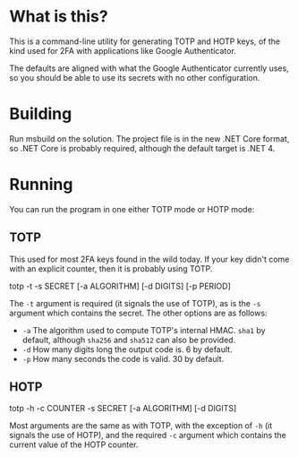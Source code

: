 # What is this?

This is a command-line utility for generating TOTP and HOTP keys, of
the kind used for 2FA with applications like Google Authenticator.

The defaults are aligned with what the Google Authenticator currently
uses, so you should be able to use its secrets with no other
configuration.

# Building

Run msbuild on the solution. The project file is in the new .NET Core
format, so .NET Core is probably required, although the default target
is .NET 4.

# Running

You can run the program in one either TOTP mode or HOTP mode:

## TOTP

This used for most 2FA keys found in the wild today. If your key
didn't come with an explicit counter, then it is probably using
TOTP.

  totp -t -s SECRET [-a ALGORITHM] [-d DIGITS] [-p PERIOD]
  
The `-t` argument is required (it signals the use of TOTP), as is the
`-s` argument which contains the secret. The other options are as
follows:

- `-a` The algorithm used to compute TOTP's internal HMAC. `sha1` by default,
  although `sha256` and `sha512` can also be provided.
- `-d` How many digits long the output code is. 6 by default.
- `-p` How many seconds the code is valid. 30 by default.

## HOTP

  totp -h -c COUNTER -s SECRET [-a ALGORITHM] [-d DIGITS]
  
Most arguments are the same as with TOTP, with the exception of `-h`
(it signals the use of HOTP), and the required `-c` argument which
contains the current value of the HOTP counter.
